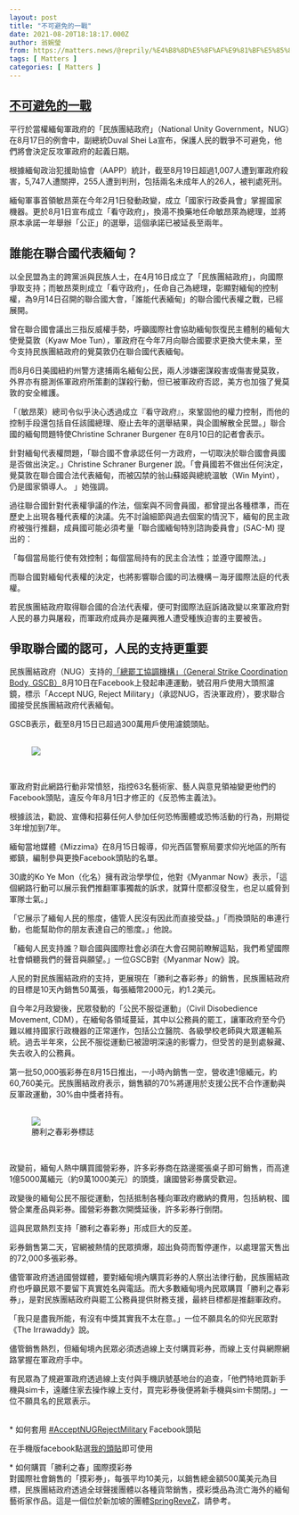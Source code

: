 ```yaml
---
layout: post
title: "不可避免的一戰"
date: 2021-08-20T18:18:17.000Z
author: 翁婉瑩
from: https://matters.news/@reprily/%E4%B8%8D%E5%8F%AF%E9%81%BF%E5%85%8D%E7%9A%84%E4%B8%80%E6%88%B0-bafyreiefgr4iodtbateoq5hc27twowanuob2yekdgkhe47yapx67x4btie
tags: [ Matters ]
categories: [ Matters ]
---
```

<!--1629483497000-->
[不可避免的一戰](https://matters.news/@reprily/%E4%B8%8D%E5%8F%AF%E9%81%BF%E5%85%8D%E7%9A%84%E4%B8%80%E6%88%B0-bafyreiefgr4iodtbateoq5hc27twowanuob2yekdgkhe47yapx67x4btie)
------

<div>
<p>平行於當權緬甸軍政府的「民族團結政府」（National Unity Government，NUG）在8月17日的例會中，副總統Duval Shei La宣布，保護人民的戰爭不可避免，他們將會決定反攻軍政府的起義日期。</p><p>根據緬甸政治犯援助協會（AAPP）統計，截至8月19日超過1,007人遭到軍政府殺害，5,747人遭關押，255人遭到判刑，包括兩名未成年人的26人，被判處死刑。</p><p>緬甸軍事首領敏昂萊在今年2月1日發動政變，成立「國家行政委員會」掌握國家機器。更於8月1日宣布成立「看守政府」，換湯不換藥地任命敏昂萊為總理，並將原本承諾一年舉辦「公正」的選舉，這個承諾已被延長至兩年。</p><h2>誰能在聯合國代表緬甸？</h2><p>以全民盟為主的跨黨派與民族人士，在4月16日成立了「民族團結政府」，向國際爭取支持；而敏昂萊則成立「看守政府」，任命自己為總理，彰顯對緬甸的控制權，為9月14日召開的聯合國大會，「誰能代表緬甸」的聯合國代表權之戰，已經展開。</p><p>曾在聯合國會議出三指反威權手勢，呼籲國際社會協助緬甸恢復民主體制的緬甸大使覺莫敦（Kyaw Moe Tun），軍政府在今年7月向聯合國要求更換大使未果，至今支持民族團結政府的覺莫敦仍在聯合國代表緬甸。</p><p>而8月6日美國紐約州警方逮捕兩名緬甸公民，兩人涉嫌密謀殺害或傷害覺莫敦，外界亦有臆測係軍政府所策劃的謀殺行動，但已被軍政府否認，美方也加強了覺莫敦的安全維護。</p><p>「（敏昂萊）總司令似乎決心透過成立『看守政府』，來鞏固他的權力控制，而他的控制手段還包括自任該國總理、廢止去年的選舉結果，與企圖解散全民盟。」聯合國的緬甸問題特使Christine Schraner Burgener 在8月10日的記者會表示。</p><p>針對緬甸代表權問題，「聯合國不會承認任何一方政府，一切取決於聯合國會員國是否做出決定。」Christine Schraner Burgener 說。「會員國若不做出任何決定，覺莫敦在聯合國合法代表緬甸，而被囚禁的翁山蘇姬與總統溫敏（Win Myint），仍是國家領導人。 」她強調。</p><p>過往聯合國針對代表權爭議的作法，個案與不同會員國，都曾提出各種標準，而在歷史上出現各種代表權的決議。先不討論細節與過去個案的情況下，緬甸的民主政府被強行推翻，成員國可能必須考量「聯合國緬甸特別諮詢委員會」(SAC-M) 提出的：</p><p>「每個當局能行使有效控制；每個當局持有的民主合法性；並遵守國際法。」</p><p>而聯合國對緬甸代表權的決定，也將影響聯合國的司法機構－海牙國際法庭的代表權。</p><p>若民族團結政府取得聯合國的合法代表權，便可對國際法庭訴諸政變以來軍政府對人民的暴力與屠殺，而軍政府成員亦是羅興雅人遭受種族迫害的主要被告。</p><h2>爭取聯合國的認可，人民的支持更重要</h2><p>民族團結政府（NUG）支持的<a href="https://www.facebook.com/gscbmyanmar" target="_blank">「總罷工協調機構」（General Strike Coordination Body, GSCB）</a>8月10日在Facebook上發起串連運動，號召用戶使用大頭照濾鏡，標示「Accept NUG, Reject Military」（承認NUG，否決軍政府），要求聯合國接受民族團結政府代表緬甸。</p><p>GSCB表示，截至8月15日已超過300萬用戶使用濾鏡頭貼。<br class="smart"><br class="smart"></p><figure class="image"><img src="https://assets.matters.news/embed/e80eded9-659c-4f04-8f56-79313ec5d556.jpeg" data-asset-id="e80eded9-659c-4f04-8f56-79313ec5d556" referrerpolicy="no-referrer"><figcaption><span></span></figcaption></figure><p><br class="smart"></p><p>軍政府對此網路行動非常憤怒，指控63名藝術家、藝人與意見領袖變更他們的Facebook頭貼，違反今年8月1日才修正的《反恐怖主義法》。</p><p>根據該法，勸說、宣傳和招募任何人參加任何恐怖團體或恐怖活動的行為，刑期從3年增加到7年。</p><p>緬甸當地媒體《Mizzima》在8月15日報導，仰光西區警察局要求仰光地區的所有鄉鎮，編制參與更換Facebook頭貼的名單。</p><p>30歲的Ko Ye Mon（化名）擁有政治學學位，他對《Myanmar Now》表示，「這個網路行動可以展示我們推翻軍事獨裁的訴求，就算什麼都沒發生，也足以威脅到軍隊士氣。」</p><p>「它展示了緬甸人民的態度，儘管人民沒有因此而直接受益。」「而換頭貼的串連行動，也能幫助你的朋友表達自己的態度。」他說。</p><p>「緬甸人民支持誰？聯合國與國際社會必須在大會召開前瞭解這點，我們希望國際社會傾聽我們的聲音與願望。」一位GSCB對《Myanmar Now》說。</p><p>人民的對民族團結政府的支持，更展現在「勝利之春彩券」的銷售，民族團結政府的目標是10天內銷售50萬張，每張緬幣2000元，約1.2美元。</p><p>自今年2月政變後，民眾發動的「公民不服從運動」（Civil Disobedience Movement, CDM），在緬甸各領域蔓延，其中以公務員的罷工，讓軍政府至今仍難以維持國家行政機器的正常運作，包括公立醫院、各級學校老師與大眾運輸系統。過去半年來，公民不服從運動已被證明深遠的影響力，但受苦的是到處躲藏、失去收入的公務員。</p><p>第一批50,000張彩券在8月15日推出，一小時內銷售一空，營收達1億緬元，約60,760美元。民族團結政府表示，銷售額的70%將運用於支援公民不合作運動與反軍政運動，30%由中獎者持有。<br class="smart"><br class="smart"></p><figure class="image"><img src="https://assets.matters.news/embed/bb73c360-31e3-4020-8caa-2b28008c9541.jpeg" data-asset-id="bb73c360-31e3-4020-8caa-2b28008c9541" referrerpolicy="no-referrer"><figcaption><span>勝利之春彩券標誌</span></figcaption></figure><p><br class="smart"></p><p>政變前，緬甸人熱中購買國營彩券，許多彩券商在路邊擺張桌子即可銷售，而高達1億5000萬緬元（約9萬1000美元）的頭獎，讓國營彩券廣受歡迎。</p><p>政變後的緬甸公民不服從運動，包括抵制各種向軍政府繳納的費用，包括納稅、國營企業產品與彩券。國營彩券數次開獎延後，許多彩券行倒閉。</p><p>這與民眾熱烈支持「勝利之春彩券」形成巨大的反差。</p><p>彩券銷售第二天，官網被熱情的民眾擠爆，超出負荷而暫停運作，以處理當天售出的72,000多張彩券。</p><p>儘管軍政府透過國營媒體，要對緬甸境內購買彩券的人祭出法律行動，民族團結政府也呼籲民眾不要留下真實姓名與電話。而大多數緬甸境內民眾購買「勝利之春彩券」，是對民族團結政府與罷工公務員提供財務支援，最終目標都是推翻軍政府。</p><p>「我只是盡我所能，有沒有中獎其實我不太在意。」一位不願具名的仰光民眾對《The Irrawaddy》說。</p><p>儘管銷售熱烈，但緬甸境內民眾必須透過線上支付購買彩券，而線上支付與網際網路掌握在軍政府手中。</p><p>有民眾為了規避軍政府透過線上支付與手機訊號基地台的追查，「他們特地買新手機與sim卡，遠離住家去操作線上支付，買完彩券後便將新手機與sim卡關閉。」一位不願具名的民眾表示。<br class="smart"><br class="smart"></p><p>* 如何套用 <a href="https://www.facebook.com/hashtag/acceptnugrejectmilitary?__eep__=6&__cft__[0]=AZVc517p04JkWF5m2S9i9pLyu-3YP_d8_nIYHLRlY_iCdnjnHOS0gSPyHI_XJhwzECNfVPUr1f3HP-Z8DVTT_VnqP-38pJiKX39cqqowIB2X5cXI0oVQmYnLsqklf4_XbTPrf6tzQQFqmfNrw_PRyWIg&__tn__=*NK-R" target="_blank">#AcceptNUGRejectMilitary</a> Facebook頭貼</p><p>在手機版facebook點選<a href="https://m.facebook.com/story.php?id=1241293371&story_fbid=10220846561934122&substory_index=0" target="_blank">我的頭貼</a>即可使用</p><p>* 如何購買「勝利之春」國際摸彩券<br class="smart">對國際社會銷售的「摸彩券」，每張平均10美元，以銷售總金額500萬美元為目標，民族團結政府透過全球聲援團體以各種貨幣銷售，摸彩獎品為流亡海外的緬甸藝術家作品。這是一個位於新加坡的團體<a href="https://mmcdm.info/buyticket?fbclid=IwAR2w9GatT-WMKMDVxvw3kbYvJCuXVRjieNlJRwjDZ85V7PHal0lT0FYCG5k" target="_blank">SpringReveZ</a>，請參考。<br class="smart"></p>
</div>
